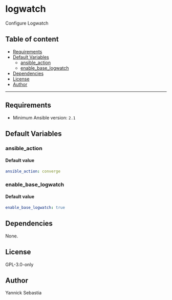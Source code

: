 # logwatch

Configure Logwatch

## Table of content

- [Requirements](#requirements)
- [Default Variables](#default-variables)
  - [ansible_action](#ansible_action)
  - [enable_base_logwatch](#enable_base_logwatch)
- [Dependencies](#dependencies)
- [License](#license)
- [Author](#author)

---

## Requirements

- Minimum Ansible version: `2.1`

## Default Variables

### ansible_action

#### Default value

```YAML
ansible_action: converge
```

### enable_base_logwatch

#### Default value

```YAML
enable_base_logwatch: true
```

## Dependencies

None.

## License

GPL-3.0-only

## Author

Yannick Sebastia
